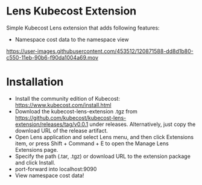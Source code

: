 # Lens Kubecost Extension

Simple Kubecost Lens extension that adds following features:

* Namespace cost data to the namespace view


https://user-images.githubusercontent.com/453512/120871588-dd8d1b80-c550-11eb-90b6-f90da1004a69.mov



# Installation
* Install the community edition of Kubecost: https://www.kubecost.com/install.html
* Download the kubecost-lens-extension .tgz from https://github.com/kubecost/kubecost-lens-extension/releases/tag/v0.0.1 under releases. Alternatively, just copy the download URL of the release artifact.
* Open Lens application and select Lens menu, and then click Extensions item, or press Shift + Command + E to open the Manage Lens Extensions page.
* Specify the path (.tar, .tgz) or download URL to the extension package and click Install.
* port-forward into localhost:9090
* View namespace cost data!
